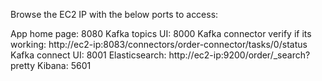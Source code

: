 Browse the EC2 IP with the below ports to access:

App home page: 8080
Kafka topics UI: 8000
Kafka connector verify if its working: http://ec2-ip:8083/connectors/order-connector/tasks/0/status
Kafka connect UI: 8001
Elasticsearch: http://ec2-ip:9200/order/_search?pretty
Kibana: 5601
